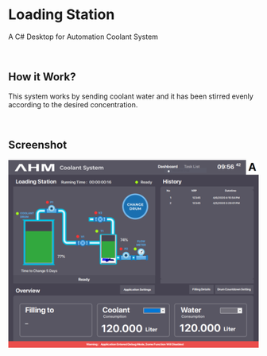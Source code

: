 # Loading Station
A C# Desktop for Automation Coolant System

<br>

## How it Work?
This system works by sending coolant water and it has been stirred evenly according to the desired concentration.

<br>

## Screenshot
 ![](https://raw.githubusercontent.com/thatsallineed/Loading-Station/main/Screenshot/Forms.PNG)

